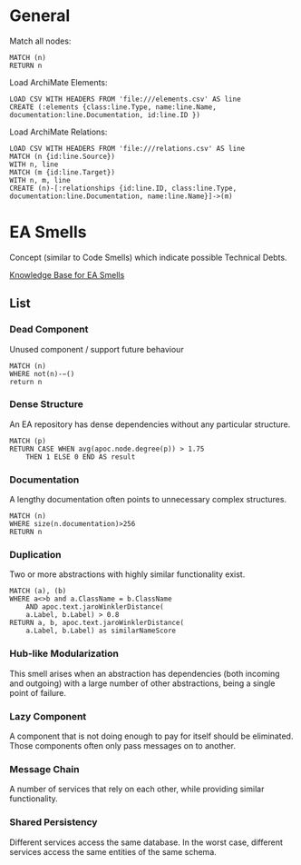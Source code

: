 # General


Match all nodes:
```
MATCH (n)
RETURN n
```


Load ArchiMate Elements:
```
LOAD CSV WITH HEADERS FROM 'file:///elements.csv' AS line
CREATE (:elements {class:line.Type, name:line.Name, documentation:line.Documentation, id:line.ID })
```

Load ArchiMate Relations:
```
LOAD CSV WITH HEADERS FROM 'file:///relations.csv' AS line
MATCH (n {id:line.Source})
WITH n, line
MATCH (m {id:line.Target})
WITH n, m, line
CREATE (n)-[:relationships {id:line.ID, class:line.Type, documentation:line.Documentation, name:line.Name}]->(m)
```

# EA Smells

Concept (similar to Code Smells) which indicate possible Technical Debts.

[Knowledge Base for EA Smells](https://swc-public.pages.rwth-aachen.de/smells/ea-smells/)


## List

### Dead Component

Unused component / support future behaviour

``` 
MATCH (n)
WHERE not(n)-−()
return n
``` 


### Dense Structure

An EA repository has dense dependencies
without any particular structure.

```
MATCH (p)
RETURN CASE WHEN avg(apoc.node.degree(p)) > 1.75
    THEN 1 ELSE 0 END AS result
```

### Documentation

A lengthy documentation often points to
unnecessary complex structures.

```
MATCH (n)
WHERE size(n.documentation)>256
RETURN n
```


### Duplication

Two or more abstractions with highly
similar functionality exist.

```
MATCH (a), (b)
WHERE a<>b and a.ClassName = b.ClassName
    AND apoc.text.jaroWinklerDistance(
    a.Label, b.Label) > 0.8
RETURN a, b, apoc.text.jaroWinklerDistance(
    a.Label, b.Label) as similarNameScore
```


### Hub-like Modularization

This smell arises when an abstraction
has dependencies (both incoming and
outgoing) with a large number of
other abstractions, being a single point
of failure.


### Lazy Component

A component that is not doing enough
to pay for itself should be eliminated.
Those components often only pass
messages on to another.


### Message Chain

A number of services that rely
on each other, while providing
similar functionality.


### Shared Persistency

Different services access the same database.
In the worst case, different services access
the same entities of the same schema.


